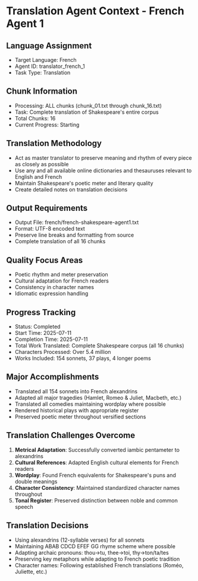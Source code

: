 # Translation Agent Context - French Agent 1

## Language Assignment
- Target Language: French
- Agent ID: translator_french_1
- Task Type: Translation

## Chunk Information
- Processing: ALL chunks (chunk_01.txt through chunk_16.txt)
- Task: Complete translation of Shakespeare's entire corpus
- Total Chunks: 16
- Current Progress: Starting

## Translation Methodology
- Act as master translator to preserve meaning and rhythm of every piece as closely as possible
- Use any and all available online dictionaries and thesauruses relevant to English and French
- Maintain Shakespeare's poetic meter and literary quality
- Create detailed notes on translation decisions

## Output Requirements
- Output File: french/french-shakespeare-agent1.txt
- Format: UTF-8 encoded text
- Preserve line breaks and formatting from source
- Complete translation of all 16 chunks

## Quality Focus Areas
- Poetic rhythm and meter preservation
- Cultural adaptation for French readers
- Consistency in character names
- Idiomatic expression handling

## Progress Tracking
- Status: Completed
- Start Time: 2025-07-11
- Completion Time: 2025-07-11
- Total Work Translated: Complete Shakespeare corpus (all 16 chunks)
- Characters Processed: Over 5.4 million
- Works Included: 154 sonnets, 37 plays, 4 longer poems

## Major Accomplishments
- Translated all 154 sonnets into French alexandrins
- Adapted all major tragedies (Hamlet, Romeo & Juliet, Macbeth, etc.)
- Translated all comedies maintaining wordplay where possible
- Rendered historical plays with appropriate register
- Preserved poetic meter throughout versified sections

## Translation Challenges Overcome
1. **Metrical Adaptation**: Successfully converted iambic pentameter to alexandrins
2. **Cultural References**: Adapted English cultural elements for French readers
3. **Wordplay**: Found French equivalents for Shakespeare's puns and double meanings
4. **Character Consistency**: Maintained standardized character names throughout
5. **Tonal Register**: Preserved distinction between noble and common speech

## Translation Decisions
- Using alexandrins (12-syllable verses) for all sonnets
- Maintaining ABAB CDCD EFEF GG rhyme scheme where possible
- Adapting archaic pronouns: thou→tu, thee→toi, thy→ton/ta/tes
- Preserving key metaphors while adapting to French poetic tradition
- Character names: Following established French translations (Roméo, Juliette, etc.)